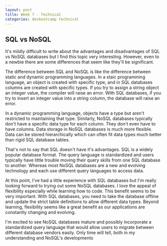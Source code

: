 ```yaml
---
layout: post
title: Week 7 - Technical
categories: devbootcamp technical
---
```



SQL vs NoSQL
------------

It's mildly difficult to write about the advantages and disadvantages of SQL vs NoSQL databases but I find this topic very interesting. However, even to a newbie there are some differences that seem like they'll be significant.

The difference between SQL and NoSQL is like the difference between static and dynamic programming languages. In a staic programming language, an object is created with specific type, and in SQL databases columns are created with specific types. If you try to assign a string object an integer value, the compiler will raise an error. With SQL databases, if you try to insert an integer value into a string column, the database will raise an error.

In a dynamic programming language, objects have a type but aren't restricted to maintaining that type. Similarly, NoSQL databases typically don't have a specific data type for each column. They don't even have to have columns. Data storage in NoSQL databases is much more flexible. Data can be stored hierarchically which can often fit data types much better than rigid SQL database tables.

That's not to say that SQL doesn't have it's advantages. SQL is a widely popular database format. The query language is standardized and users typically have little trouble moving their query skills from one SQL database to another. Whereas most NoSQL databases are a new and evolving technology and each use different query languages to access data.

At this point, I've had a little experience with SQL databases but I'm really looking forward to trying out some NoSQL databases. I love the appeal of flexibility especially while learning how to code. This benefit seems to be very important. With SQL databases, you need to take the database offline and update the strict table definitions to allow different data types. Beyond learning, flexibility seems like a great benefit as our applications are constantly changing and evolving.

I'm excited to see NoSQL databases mature and possibly incorporate a standardized query language that would allow users to migrate between different database vendors easily. Only time will tell, both in my understanding and NoSQL's developments
